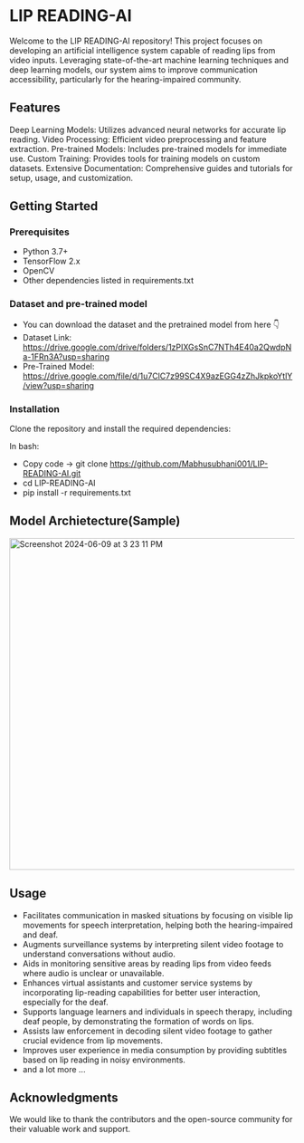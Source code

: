 # LIP READING-AI
Welcome to the LIP READING-AI repository! This project focuses on developing an artificial intelligence system capable of reading lips from video inputs. Leveraging state-of-the-art machine learning techniques and deep learning models, our system aims to improve communication accessibility, particularly for the hearing-impaired community.

## Features
Deep Learning Models: Utilizes advanced neural networks for accurate lip reading.
Video Processing: Efficient video preprocessing and feature extraction.
Pre-trained Models: Includes pre-trained models for immediate use.
Custom Training: Provides tools for training models on custom datasets.
Extensive Documentation: Comprehensive guides and tutorials for setup, usage, and customization.

## Getting Started
### Prerequisites
* Python 3.7+
* TensorFlow 2.x
* OpenCV
* Other dependencies listed in requirements.txt

### Dataset and pre-trained model

* You can download the dataset and the pretrained model from here 👇
* Dataset Link: https://drive.google.com/drive/folders/1zPIXGsSnC7NTh4E40a2QwdpNa-1FRn3A?usp=sharing
* Pre-Trained Model: https://drive.google.com/file/d/1u7ClC7z99SC4X9azEGG4zZhJkpkoYtlY/view?usp=sharing

### Installation
Clone the repository and install the required dependencies:

In bash:
* Copy code -> git clone https://github.com/Mabhusubhani001/LIP-READING-AI.git
* cd LIP-READING-AI
* pip install -r requirements.txt

## Model Archietecture(Sample)

<img width="586" alt="Screenshot 2024-06-09 at 3 23 11 PM" src="https://github.com/Mabhusubhani001/LIP-READING-AI/assets/139627113/815b6dd3-42c5-4716-91de-17a368f870cd">

## Usage

* Facilitates communication in masked situations by focusing on visible lip movements for speech interpretation, helping both the hearing-impaired and deaf.
* Augments surveillance systems by interpreting silent video footage to understand conversations without audio.
* Aids in monitoring sensitive areas by reading lips from video feeds where audio is unclear or unavailable.
* Enhances virtual assistants and customer service systems by incorporating lip-reading capabilities for better user interaction, especially for the deaf.
* Supports language learners and individuals in speech therapy, including deaf people, by demonstrating the formation of words on lips.
* Assists law enforcement in decoding silent video footage to gather crucial evidence from lip movements.
* Improves user experience in media consumption by providing subtitles based on lip reading in noisy environments.
* and a lot more ...

## Acknowledgments
We would like to thank the contributors and the open-source community for their valuable work and support.
